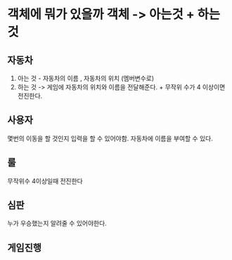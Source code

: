 객체에 뭐가 있을까 객체 -> 아는것 + 하는것  
============
자동차
----------
1. 아는 것 - 자동차의 이름 , 자동차의 위치 (멤버변수로)
2. 하는 것 -> 게임에 자동차의 위치와 이름을 전달해준다. + 무작위 수가 4 이상이면 전진한다.

사용자
--------
몇번의 이동을 할 것인지 입력을 할 수 있어야함.
자동차에 이름을 부여할 수 있다.

룰
-----------
무작위수 4이상일때 전진한다 

심판
--------
누가 우승했는지 알려줄 수 있어야한다.

게임진행
------
